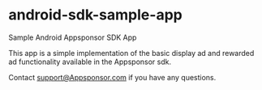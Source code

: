 android-sdk-sample-app
======================

Sample Android Appsponsor SDK App

This app is a simple implementation of the basic display ad and rewarded ad functionality available in the Appsponsor sdk.

Contact support@Appsponsor.com if you have any questions.
